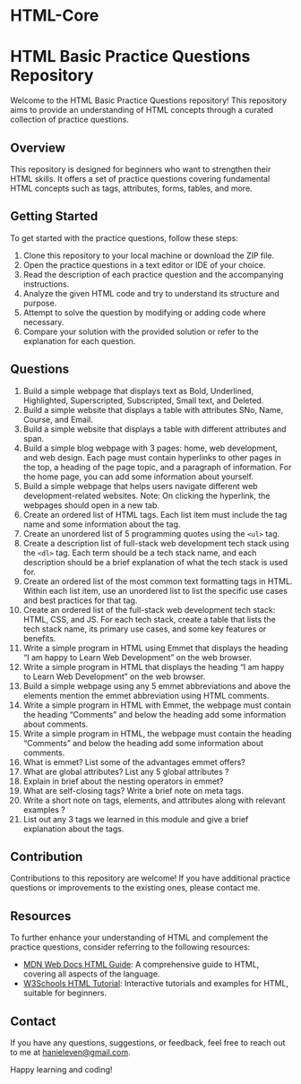 # HTML-Core

# HTML Basic Practice Questions Repository

Welcome to the HTML Basic Practice Questions repository! This repository aims to provide an understanding of HTML concepts through a curated collection of practice questions.

## Overview

This repository is designed for beginners who want to strengthen their HTML skills. It offers a set of practice questions covering fundamental HTML concepts such as tags, attributes, forms, tables, and more.

## Getting Started

To get started with the practice questions, follow these steps:

1. Clone this repository to your local machine or download the ZIP file.
2. Open the practice questions in a text editor or IDE of your choice.
3. Read the description of each practice question and the accompanying instructions.
4. Analyze the given HTML code and try to understand its structure and purpose.
5. Attempt to solve the question by modifying or adding code where necessary.
6. Compare your solution with the provided solution or refer to the explanation for each question.

## Questions

1. Build a simple webpage that displays text as Bold, Underlined, Highlighted, Superscripted, Subscripted, Small text, and Deleted.
2. Build a simple website that displays a table with attributes SNo, Name, Course, and Email.
3. Build a simple website that displays a table with different attributes and span.
4. Build a simple blog webpage with 3 pages: home, web development, and web design. Each page must contain hyperlinks to other pages in the top, a heading of the page topic, and a paragraph of information. For the home page, you can add some information about yourself.
5. Build a simple webpage that helps users navigate different web development-related websites. Note: On clicking the hyperlink, the webpages should open in a new tab.
6. Create an ordered list of HTML tags. Each list item must include the tag name and some information about the tag.
7. Create an unordered list of 5 programming quotes using the `<ul>` tag.
8. Create a description list of full-stack web development tech stack using the `<dl>` tag. Each term should be a tech stack name, and each description should be a brief explanation of what the tech stack is used for.
9. Create an ordered list of the most common text formatting tags in HTML. Within each list item, use an unordered list to list the specific use cases and best practices for that tag.
10. Create an ordered list of the full-stack web development tech stack: HTML, CSS, and JS. For each tech stack, create a table that lists the tech stack name, its primary use cases, and some key features or benefits.
11. Write a simple program in HTML using Emmet that displays the heading “I am happy to Learn Web Development” on the web browser.
12. Write a simple program in HTML that displays the heading “I am happy to Learn Web Development” on the web browser.
13. Build a simple webpage using any 5 emmet abbreviations and above the elements mention the emmet abbreviation using HTML comments.
14. Write a simple program in HTML with Emmet, the webpage must contain the heading “Comments” and below the heading add some information about comments.
15. Write a simple program in HTML, the webpage must contain the heading “Comments” and below the heading add some information about comments.
16. What is emmet? List some of the advantages emmet offers?
17. What are global attributes? List any 5 global attributes ?
18. Explain in brief about the nesting operators in emmet?
19. What are self-closing tags? Write a brief note on meta tags.
20. Write a short note on tags, elements, and attributes along with relevant examples ?
21. List out any 3 tags we learned in this module and give a brief explanation about the tags.

## Contribution

Contributions to this repository are welcome! If you have additional practice questions or improvements to the existing ones, please contact me.

## Resources

To further enhance your understanding of HTML and complement the practice questions, consider referring to the following resources:

- [MDN Web Docs HTML Guide](https://developer.mozilla.org/en-US/docs/Web/HTML/Guide): A comprehensive guide to HTML, covering all aspects of the language.
- [W3Schools HTML Tutorial](https://www.w3schools.com/html/): Interactive tutorials and examples for HTML, suitable for beginners.

## Contact

If you have any questions, suggestions, or feedback, feel free to reach out to me at hanieleven@gmail.com.

Happy learning and coding!

